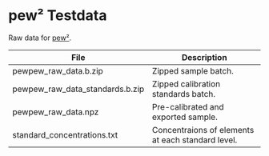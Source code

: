 # pew² Testdata

Raw data for [pew²](https://github.com/djdt/pewpew).

| File | Description |
| ---- | ----------- |
| pewpew_raw_data.b.zip | Zipped sample batch. |
| pewpew_raw_data_standards.b.zip | Zipped calibration standards batch. |
| pewpew_raw_data.npz | Pre-calibrated and exported sample. |
| standard_concentrations.txt | Concentraions of elements at each standard level. |
